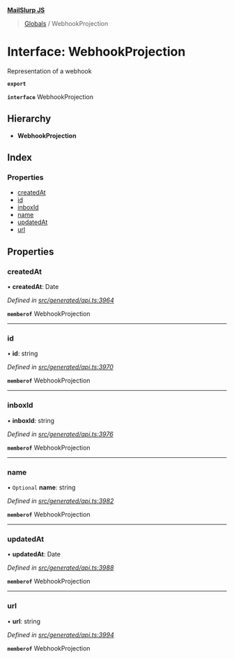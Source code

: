 **[MailSlurp JS](../README.md)**

> [Globals](../README.md) / WebhookProjection

# Interface: WebhookProjection

Representation of a webhook

**`export`** 

**`interface`** WebhookProjection

## Hierarchy

* **WebhookProjection**

## Index

### Properties

* [createdAt](webhookprojection.md#createdat)
* [id](webhookprojection.md#id)
* [inboxId](webhookprojection.md#inboxid)
* [name](webhookprojection.md#name)
* [updatedAt](webhookprojection.md#updatedat)
* [url](webhookprojection.md#url)

## Properties

### createdAt

•  **createdAt**: Date

*Defined in [src/generated/api.ts:3964](https://github.com/mailslurp/mailslurp-client/blob/359c034/src/generated/api.ts#L3964)*

**`memberof`** WebhookProjection

___

### id

•  **id**: string

*Defined in [src/generated/api.ts:3970](https://github.com/mailslurp/mailslurp-client/blob/359c034/src/generated/api.ts#L3970)*

**`memberof`** WebhookProjection

___

### inboxId

•  **inboxId**: string

*Defined in [src/generated/api.ts:3976](https://github.com/mailslurp/mailslurp-client/blob/359c034/src/generated/api.ts#L3976)*

**`memberof`** WebhookProjection

___

### name

• `Optional` **name**: string

*Defined in [src/generated/api.ts:3982](https://github.com/mailslurp/mailslurp-client/blob/359c034/src/generated/api.ts#L3982)*

**`memberof`** WebhookProjection

___

### updatedAt

•  **updatedAt**: Date

*Defined in [src/generated/api.ts:3988](https://github.com/mailslurp/mailslurp-client/blob/359c034/src/generated/api.ts#L3988)*

**`memberof`** WebhookProjection

___

### url

•  **url**: string

*Defined in [src/generated/api.ts:3994](https://github.com/mailslurp/mailslurp-client/blob/359c034/src/generated/api.ts#L3994)*

**`memberof`** WebhookProjection
